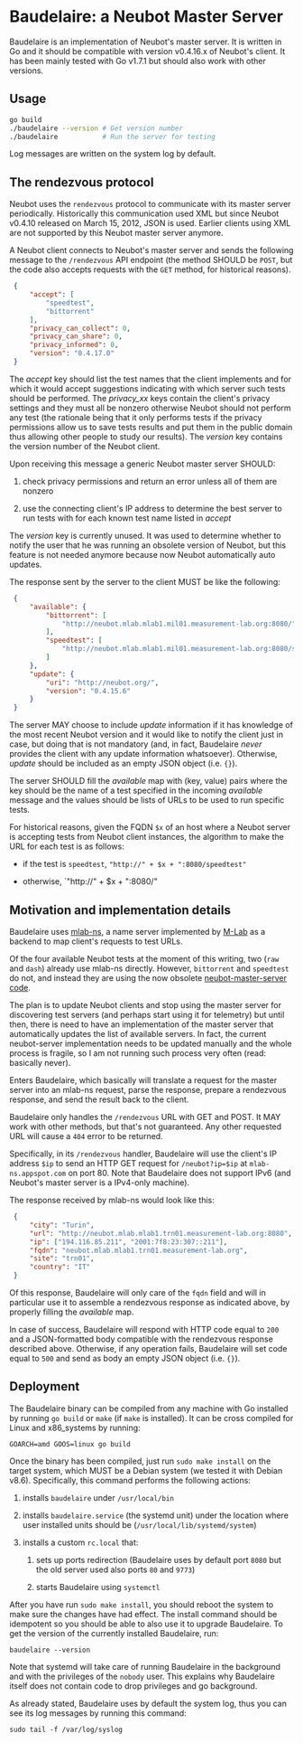 # Baudelaire: a Neubot Master Server

Baudelaire is an implementation of Neubot's master server. It is written in Go
and it should be compatible with version v0.4.16.x of Neubot's client. It has
been mainly tested with Go v1.7.1 but should also work with other versions.

## Usage

```bash
go build
./baudelaire --version # Get version number
./baudelaire           # Run the server for testing
```

Log messages are written on the system log by default.

## The rendezvous protocol

Neubot uses the `rendezvous` protocol to communicate with its master server
periodically. Historically this communication used XML but since Neubot v0.4.10
released on March 15, 2012, JSON is used. Earlier clients using XML are not
supported by this Neubot master server anymore.

A Neubot client connects to Neubot's master server and sends the following
message to the `/rendezvous` API endpoint (the method SHOULD be `POST`, but
the code also accepts requests with the `GET` method, for historical reasons).

```JSON
 {
     "accept": [
         "speedtest",
         "bittorrent"
     ],
     "privacy_can_collect": 0,
     "privacy_can_share": 0,
     "privacy_informed": 0,
     "version": "0.4.17.0"
 }
```

The *accept* key should list the test names that the client implements and for
which it would accept suggestions indicating with which server such tests should
be performed. The *privacy_xx* keys contain the client's privacy settings and
they must all be nonzero otherwise Neubot should not perform any test (the
rationale being that it only performs tests if the privacy permissions allow
us to save tests results and put them in the public domain thus allowing other
people to study our results). The *version* key contains the version number
of the Neubot client.

Upon receiving this message a generic Neubot master server SHOULD:

1. check privacy permissions and return an error unless all of them are nonzero

2. use the connecting client's IP address to determine the best server to run
   tests with for each known test name listed in *accept*

The *version* key is currently unused. It was used to determine whether to
notify the user that he was running an obsolete version of Neubot, but this
feature is not needed anymore because now Neubot automatically auto updates.

The response sent by the server to the client MUST be like the following:

```JSON
 {
     "available": {
         "bittorrent": [
             "http://neubot.mlab.mlab1.mil01.measurement-lab.org:8080/"
         ],
         "speedtest": [
             "http://neubot.mlab.mlab1.mil01.measurement-lab.org:8080/speedtest"
         ]
     },
     "update": {
         "uri": "http://neubot.org/",
         "version": "0.4.15.6"
     }
 }
```

The server MAY choose to include *update* information if it has knowledge of the
most recent Neubot version and it would like to notify the client just in case,
but doing that is not mandatory (and, in fact, Baudelaire *never* provides the
client with any update information whatsoever). Otherwise, *update* should be
included as an empty JSON object (i.e. `{}`).

The server SHOULD fill the *available* map with (key, value) pairs where the key
should be the name of a test specified in the incoming *available* message and
the values should be lists of URLs to be used to run specific tests.

For historical reasons, given the FQDN `$x` of an host where a Neubot server
is accepting tests from Neubot client instances, the algorithm to make the URL
for each test is as follows:

- if the test is `speedtest`, `"http://" + $x + ":8080/speedtest"`

- otherwise, `"http://" + $x + ":8080/"

## Motivation and implementation details

Baudelaire uses [mlab-ns](https://docs.google.com/document/d/1eJhS75EZHDLmC6exggStr_b1euiR24_MVBJc1L6eH2c/view),
a name server implemented by [M-Lab](http://www.measurementlab.net/) as a
backend to map client's requests to test URLs.

Of the four available Neubot tests at the moment of this writing, two (`raw`
and `dash`) already use mlab-ns directly. However, `bittorrent` and `speedtest`
do not, and instead they are using the now obsolete
[neubot-master-server code](https://github.com/neubot/neubot/tree/3db1a1309a0eebacbf0f3c8df95c7d7ee68d8c59/neubot/rendezvous).

The plan is to update Neubot clients and stop using the master server for
discovering test servers (and perhaps start using it for telemetry) but until
then, there is need to have an implementation of the master server that
automatically updates the list of available servers. In fact, the current
neubot-server implementation needs to be updated manually and the whole process
is fragile, so I am not running such process very often (read: basically never).

Enters Baudelaire, which basically will translate a request for the master
server into an mlab-ns request, parse the response, prepare a rendezvous
response, and send the result back to the client.

Baudelaire only handles the `/rendezvous` URL with GET and POST. It MAY work
with other methods, but that's not guaranteed. Any other requested URL will
cause a `404` error to be returned.

Specifically, in its `/rendezvous` handler, Baudelaire will use the client's
IP address `$ip` to send an HTTP GET request for `/neubot?ip=$ip` at
`mlab-ns.appspot.com` on port 80. Note that Baudelaire does not support
IPv6 (and Neubot's master server is a IPv4-only machine).

The response received by mlab-ns would look like this:

```JSON
 {
     "city": "Turin",
     "url": "http://neubot.mlab.mlab1.trn01.measurement-lab.org:8080",
     "ip": ["194.116.85.211", "2001:7f8:23:307::211"],
     "fqdn": "neubot.mlab.mlab1.trn01.measurement-lab.org",
     "site": "trn01",
     "country": "IT"
 }
```

Of this response, Baudelaire will only care of the `fqdn` field and will in
particular use it to assemble a rendezvous response as indicated above,
by properly filling the *available* map.

In case of success, Baudelaire will respond with HTTP code equal to `200`
and a JSON-formatted body compatible with the rendezvous response described
above. Otherwise, if any operation fails, Baudelaire will set code equal
to `500` and send as body an empty JSON object (i.e. `{}`).

## Deployment

The Baudelaire binary can be compiled from any machine with Go installed
by running `go build` or `make` (if `make` is installed). It can be cross
compiled for Linux and x86_systems by running:

```
GOARCH=amd GOOS=linux go build
```

Once the binary has been compiled, just run `sudo make install` on the
target system, which MUST be a Debian system (we tested it with Debian v8.6).
Specifically, this command performs the following actions:

1. installs `baudelaire` under `/usr/local/bin`

2. installs `baudelaire.service` (the systemd unit) under the location
   where user installed units should be (`/usr/local/lib/systemd/system`)

3. installs a custom `rc.local` that:

    1. sets up ports redirection (Baudelaire uses by default port `8080` but
       the old server used also ports `80` and `9773`)

    2. starts Baudelaire using `systemctl`

After you have run `sudo make install`, you should reboot the system to make
sure the changes have had effect. The install command should be idempotent so
you should be able to also use it to upgrade Baudelaire. To get the version
of the currently installed Baudelaire, run:

```
baudelaire --version
```

Note that systemd will take care of running Baudelaire in the background
and with the privileges of the `nobody` user. This explains why Baudelaire
itself does not contain code to drop privileges and go background.

As already stated, Baudelaire uses by default the system log, thus you
can see its log messages by running this command:

```
sudo tail -f /var/log/syslog
```
